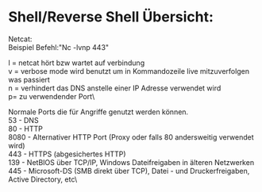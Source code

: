 # Shell/Reverse Shell Übersicht:

Netcat:\
Beispiel Befehl:"Nc -lvnp 443"

l = netcat hört bzw wartet auf verbindung\
v = verbose mode wird benutzt um in Kommandozeile live mitzuverfolgen was passiert\
n = verhindert das DNS anstelle einer IP Adresse verwendet wird\
p= zu verwendender Port\

Normale Ports die für Angriffe genutzt werden können.\
53 - DNS\
80 - HTTP\
8080 - Alternativer HTTP Port (Proxy oder falls 80 andersweitig verwendet wird)\
443 - HTTPS (abgesichertes HTTP)\
139 - NetBIOS über TCP/IP, Windows Dateifreigaben in älteren Netzwerken\
445 - Microsoft-DS (SMB direkt über TCP), Datei - und Druckerfreigaben, Active Directory, etc\
